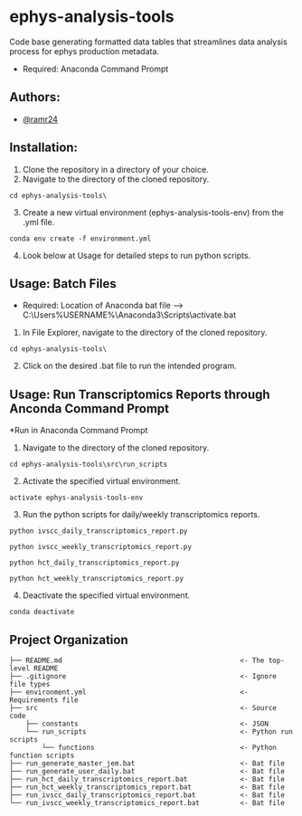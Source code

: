 # ephys-analysis-tools
Code base generating formatted data tables that streamlines data analysis process for ephys production metadata.
- Required: Anaconda Command Prompt

## Authors:
- [@ramr24](https://github.com/ramr24)

## Installation:
1) Clone the repository in a directory of your choice.
2) Navigate to the directory of the cloned repository.
```
cd ephys-analysis-tools\
```
3) Create a new virtual environment (ephys-analysis-tools-env) from the .yml file. 
```
conda env create -f environment.yml
```
4) Look below at Usage for detailed steps to run python scripts.

## Usage: Batch Files
* Required: Location of Anaconda bat file --> C:\Users\%USERNAME%\Anaconda3\Scripts\activate.bat

1) In File Explorer, navigate to the directory of the cloned repository.
```
cd ephys-analysis-tools\
```
2) Click on the desired .bat file to run the intended program.

## Usage: Run Transcriptomics Reports through Anconda Command Prompt
*Run in Anaconda Command Prompt
1) Navigate to the directory of the cloned repository.
```
cd ephys-analysis-tools\src\run_scripts
```
2) Activate the specified virtual environment.
```
activate ephys-analysis-tools-env
```
3) Run the python scripts for daily/weekly transcriptomics reports.
```
python ivscc_daily_transcriptomics_report.py
```
```
python ivscc_weekly_transcriptomics_report.py
```
```
python hct_daily_transcriptomics_report.py
```
```
python hct_weekly_transcriptomics_report.py
```
4) Deactivate the specified virtual environment.
```
conda deactivate
```

## Project Organization
```
├── README.md                                            <- The top-level README
├── .gitignore                                           <- Ignore file types
├── environment.yml                                      <- Requirements file
├── src                                                  <- Source code
    ├── constants                                        <- JSON
    └── run_scripts                                      <- Python run scripts
        └── functions                                    <- Python function scripts
├── run_generate_master_jem.bat                          <- Bat file
├── run_generate_user_daily.bat                          <- Bat file
├── run_hct_daily_transcriptomics_report.bat             <- Bat file
├── run_hct_weekly_transcriptomics_report.bat            <- Bat file
├── run_ivscc_daily_transcriptomics_report.bat           <- Bat file
└── run_ivscc_weekly_transcriptomics_report.bat          <- Bat file
```
